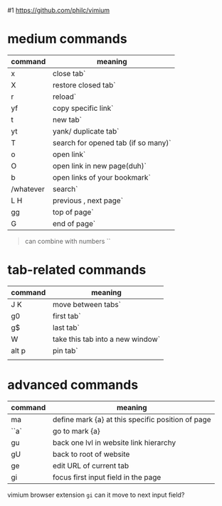 

#1
https://github.com/philc/vimium
# medium commands

| command | meaning |
| ---- | ---- |
| x | close tab` |
| X | restore closed tab` |
| r | reload` |
| yf | copy specific link` |
| t | new tab` |
| yt | yank/ duplicate tab` |
| T | search for opened tab (if so many)` |
| o | open link` |
| O | open link in new page(duh)` |
| b | open links of your bookmark` |
| /whatever | search` |
| L H | previous , next page` |
| gg | top of page` |
| G | end of page` |
>can combine with numbers ``
# tab-related commands

| command | meaning |
| ---- | ---- |
| J K | move between tabs` |
| g0 | first tab` |
| g$ | last tab` |
| W | take this tab into a new window` |
| alt p | pin tab` |
|  |  |


# advanced commands

| command | meaning                                           |
| ------- | ------------------------------------------------- |
| ma      | define mark {a} at this specific position of page |
| ``a`    | go to mark {a}                                    |
| gu      | back one lvl in website link hierarchy            |
| gU      | back to root of website                           |
| ge      | edit URL of current tab                           |
| gi      | focus first input field in the page               |


vimium browser extension `gi` can it move to next input field?

